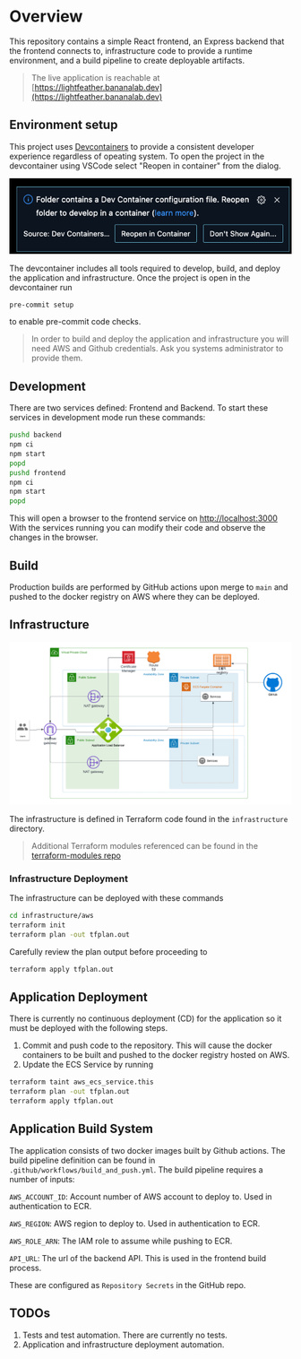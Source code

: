 # Overview

This repository contains a simple React frontend, an Express backend that the
frontend connects to, infrastructure code to provide a runtime environment, and
a build pipeline to create deployable artifacts.

>The live application is reachable at
[https://lightfeather.bananalab.dev](https://lightfeather.bananalab.dev)

## Environment setup

This project uses
[Devcontainers](https://code.visualstudio.com/docs/devcontainers/containers)
to provide a consistent developer experience regardless of opeating system.
To open the project in the devcontainer using VSCode select "Reopen in
container" from the dialog.

 ![diagram](docs/dialog.png "Dialog")

The devcontainer includes all tools required to develop, build, and deploy the
application and infrastructure. Once the project is open in the devcontainer
run

 ```bash
 pre-commit setup
 ```

 to enable pre-commit code checks.

> In order to build and deploy the application and infrastructure you will need
AWS and Github credentials.  Ask you systems administrator to provide them.

## Development

There are two services defined: Frontend and Backend. To start these services
in development mode run these commands:

```bash
pushd backend
npm ci
npm start
popd
pushd frontend
npm ci
npm start
popd
```

This will open a browser to the frontend service on
[http://localhost:3000](http://localhost:3000)
With the services running you can modify their code and observe the changes in
the browser.

## Build

Production builds are performed by GitHub actions upon merge to `main` and
pushed to the docker registry on AWS where they can be deployed.

## Infrastructure

![diagram](docs/diagram.png "Diagram")

The infrastructure is defined in Terraform code found in the `infrastructure` directory.
> Additional Terraform modules referenced can be found in the
[terraform-modules repo](https://github.com/bananalab/terraform-modules)

### Infrastructure Deployment

The infrastructure can be deployed with these commands

```bash
cd infrastructure/aws
terraform init
terraform plan -out tfplan.out
```

Carefully review the plan output before proceeding to

```bash
terraform apply tfplan.out
```

## Application Deployment

There is currently no continuous deployment (CD) for the application so it must
be deployed with the following steps.

1. Commit and push code to the repository. This will cause the docker
containers to be built and pushed to the docker registry hosted on AWS.
2. Update the ECS Service by running

```bash
terraform taint aws_ecs_service.this
terraform plan -out tfplan.out
terraform apply tfplan.out
```

## Application Build System

The application consists of two docker images built by Github actions. The
build pipeline definition can be found in
`.github/workflows/build_and_push.yml`. The build pipeline requires a number of
 inputs:

`AWS_ACCOUNT_ID`: Account number of AWS account to deploy to. Used in
authentication to ECR.

`AWS_REGION`: AWS region to deploy to. Used in authentication to ECR.

`AWS_ROLE_ARN`: The IAM role to assume while pushing to ECR.

`API_URL`: The url of the backend API.  This is used in the frontend build
process.

These are configured as `Repository Secrets` in the GitHub repo.

## TODOs

1. Tests and test automation.  There are currently no tests.
2. Application and infrastructure deployment automation.
